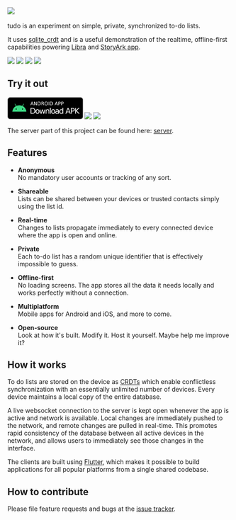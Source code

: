 <img src="tudo.svg" width="240">

tudo is an experiment on simple, private, synchronized to-do lists.

It uses [sqlite_crdt](https://github.com/cachapa/sqlite_crdt) and is a useful demonstration of the realtime, offline-first capabilities powering [Libra](https://libra-app.eu) and [StoryArk app](https://storyark.eu). 

<img src="screenshots/a.jpg" width="140"> <img src="screenshots/b.jpg" width="140"> <img src="screenshots/c.jpg" width="140"> <img src="screenshots/d.jpg" width="140">

## Try it out

[<img src="images/apk_download.png" height="50">](https://github.com/cachapa/tudo/releases/latest)
[<img src="images/google_play.png" height="50">](https://play.google.com/store/apps/details?id=net.cachapa.tudo)
[<img src="images/app_store.png" height="50">](https://apps.apple.com/us/app/tudo-lists/id1550819275)

The server part of this project can be found here: [server](https://github.com/cachapa/tudo_server).

## Features

* **Anonymous**<br/>
No mandatory user accounts or tracking of any sort.

* **Shareable**<br/>
Lists can be shared between your devices or trusted contacts simply using the list id.

* **Real-time**<br/>
Changes to lists propagate immediately to every connected device where the app is open and online.

* **Private**<br/>
Each to-do list has a random unique identifier that is effectively impossible to guess.

* **Offline-first**<br/>
No loading screens. The app stores all the data it needs locally and works perfectly without a connection.

* **Multiplatform**<br/>
Mobile apps for Android and iOS, and more to come.

* **Open-source**<br/>
Look at how it's built. Modify it. Host it yourself. Maybe help me improve it?

## How it works

To do lists are stored on the device as [CRDTs](https://github.com/cachapa/sqlite_crdt) which enable conflictless synchronization with an essentially unlimited number of devices. Every device maintains a local copy of the entire database.

A live websocket connection to the server is kept open whenever the app is active and network is available. Local changes are immediately pushed to the network, and remote changes are pulled in real-time. This promotes rapid consistency of the database between all active devices in the network, and allows users to immediately see those changes in the interface.

The clients are built using [Flutter](https://flutter.io), which makes it possible to build applications for all popular platforms from a single shared codebase.

## How to contribute

Please file feature requests and bugs at the [issue tracker](https://github.com/cachapa/tudo/issues).

